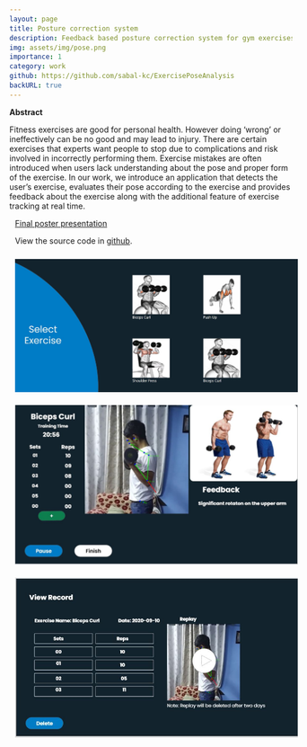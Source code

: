 ```yaml
---
layout: page
title: Posture correction system
description: Feedback based posture correction system for gym exercises using human pose estimation (major project completed as part of undergraduate study)
img: assets/img/pose.png
importance: 1
category: work
github: https://github.com/sabal-kc/ExercisePoseAnalysis
backURL: true
---
```


<link 
  href="http://cdnjs.cloudflare.com/ajax/libs/font-awesome/4.3.0/css/font-awesome.css" 
  rel="stylesheet"  type='text/css'>

<b> Abstract </b>

Fitness exercises are good for personal health. However doing ‘wrong’ or ineffectively can be no good and may lead to injury. There are certain exercises that experts want people to stop due to complications and risk involved in
incorrectly performing them. Exercise mistakes are often introduced when users lack understanding about the pose and proper form of the exercise. In our work, we introduce an application that detects the user’s exercise, evaluates
their pose according to the exercise and provides feedback about the exercise along with the additional feature of exercise tracking at real time.

<i class="fa fa-file-pdf-o" style="color:red;padding-right:10px"></i> <a href="/assets/pdf/Poster-Presentation.pdf" target="_blank"> Final poster presentation</a>

<i class="fa-brands fa-github" style="padding-right:10px"></i>View the source code in <a href="https://github.com/sabal-kc/ExercisePoseAnalysis">github</a>.

<section style="text-align:center;">
    <img src="/assets/img/exercise_selection_page.JPG" style="width:600px; height:auto; margin:10px;align:center;" />
    <img src="/assets/img/exercise_page.JPG" style="width:600px; height:auto; margin:10px;" />
    <img src="/assets/img/record_page.JPG" style="width:600px; height:auto; margin:10px;" />
</section>
